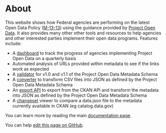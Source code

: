 # About

This website shows how Federal agencies are performing on the latest Open Data Policy ([M-13-13](https://project-open-data.cio.gov/policy-memo/)) using the guidance provided by [Project Open Data](http://project-open-data.cio.gov/). It also provides many other other tools and resources to help agencies and other interested parties implement their open data programs. Features include:

- A [dashboard](../offices) to track the progress of agencies implementing Project Open Data on a quarterly basis
- Automated analysis of URLs provided within metadata to see if the links work as expected
- A [validator](../validate) for v1.0 and v1.1 of the Project Open Data Metadata Schema
- A [converter](../ciogov/csv_to_json) to transform CSV files into JSON as defined by the Project Open Data Metadata Schema
- An [export API](../export) to export from the CKAN API and transform the metadata into JSON as defined by the Project Open Data Metadata Schema
- A [changeset](../changeset) viewer to compare a data.json file to the metadata currently available in CKAN (eg catalog.data.gov)

You can learn more by reading the main [documentation page](./main). 

You can help [edit this page on GitHub](https://github.com/GSA/project-open-data-dashboard/edit/master/documentation/about.md). 

